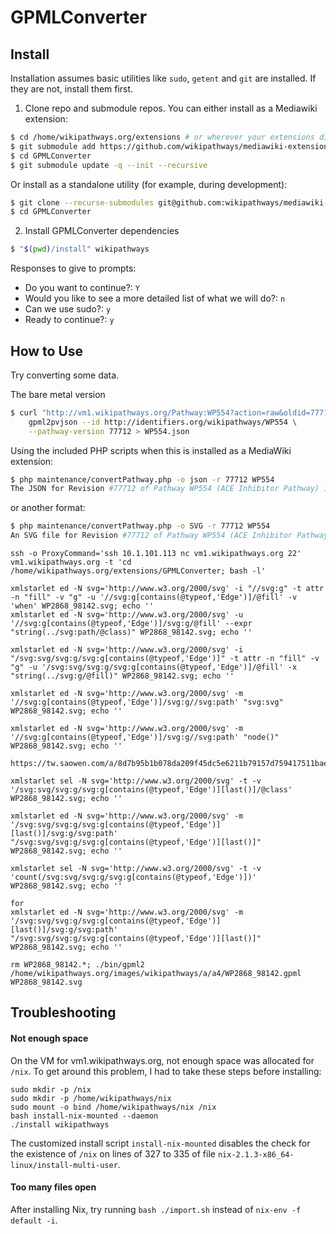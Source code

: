 # GPMLConverter

## Install

Installation assumes basic utilities like `sudo`, `getent` and `git` are installed. If they are not, install them first.

1. Clone repo and submodule repos. You can either install as a Mediawiki extension:

```sh
$ cd /home/wikipathways.org/extensions # or wherever your extensions directory is located
$ git submodule add https://github.com/wikipathways/mediawiki-extensions-WikiPathways-GPMLConverter.git GPMLConverter
$ cd GPMLConverter
$ git submodule update -q --init --recursive
```

Or install as a standalone utility (for example, during development):

```sh
$ git clone --recurse-submodules git@github.com:wikipathways/mediawiki-extensions-WikiPathways-GPMLConverter.git GPMLConverter
$ cd GPMLConverter
```

2. Install GPMLConverter dependencies

```sh
$ "$(pwd)/install" wikipathways
```

Responses to give to prompts:
* Do you want to continue?: `Y`
* Would you like to see a more detailed list of what we will do?: `n`
* Can we use sudo?: `y`
* Ready to continue?: `y`

## How to Use
Try converting some data.

The bare metal version
```sh
$ curl "http://vm1.wikipathways.org/Pathway:WP554?action=raw&oldid=77712" | \
	gpml2pvjson --id http://identifiers.org/wikipathways/WP554 \
	--pathway-version 77712 > WP554.json
```

Using the included PHP scripts when this is installed as a MediaWiki extension:
``` sh
$ php maintenance/convertPathway.php -o json -r 77712 WP554
The JSON for Revision #77712 of Pathway WP554 (ACE Inhibitor Pathway) is stored at WP554.json
```

or another format:
``` sh
$ php maintenance/convertPathway.php -o SVG -r 77712 WP554
An SVG file for Revision #77712 of Pathway WP554 (ACE Inhibitor Pathway) stored at WP554.svg
```

```
ssh -o ProxyCommand='ssh 10.1.101.113 nc vm1.wikipathways.org 22' vm1.wikipathways.org -t 'cd /home/wikipathways.org/extensions/GPMLConverter; bash -l'
```

```
xmlstarlet ed -N svg='http://www.w3.org/2000/svg' -i "//svg:g" -t attr -n "fill" -v "g" -u '//svg:g[contains(@typeof,'Edge')]/@fill' -v 'when' WP2868_98142.svg; echo ''
xmlstarlet ed -N svg='http://www.w3.org/2000/svg' -u '//svg:g[contains(@typeof,'Edge')]/svg:g/@fill' --expr "string(../svg:path/@class)" WP2868_98142.svg; echo ''

xmlstarlet ed -N svg='http://www.w3.org/2000/svg' -i "/svg:svg/svg:g/svg:g[contains(@typeof,'Edge')]" -t attr -n "fill" -v "g" -u '/svg:svg/svg:g/svg:g[contains(@typeof,'Edge')]/@fill' -x "string(../svg:g/@fill)" WP2868_98142.svg; echo ''

xmlstarlet ed -N svg='http://www.w3.org/2000/svg' -m '//svg:g[contains(@typeof,'Edge')]/svg:g//svg:path' "svg:svg" WP2868_98142.svg; echo ''

xmlstarlet ed -N svg='http://www.w3.org/2000/svg' -m '//svg:g[contains(@typeof,'Edge')]/svg:g//svg:path' "node()" WP2868_98142.svg; echo ''

https://tw.saowen.com/a/8d7b95b1b078da209f45dc5e6211b79157d759417511baeaf2bf8623599e7d91

xmlstarlet sel -N svg='http://www.w3.org/2000/svg' -t -v '/svg:svg/svg:g/svg:g[contains(@typeof,'Edge')][last()]/@class' WP2868_98142.svg; echo ''

xmlstarlet ed -N svg='http://www.w3.org/2000/svg' -m '/svg:svg/svg:g/svg:g[contains(@typeof,'Edge')][last()]/svg:g/svg:path' "/svg:svg/svg:g/svg:g[contains(@typeof,'Edge')][last()]" WP2868_98142.svg; echo ''

xmlstarlet sel -N svg='http://www.w3.org/2000/svg' -t -v 'count(/svg:svg/svg:g/svg:g[contains(@typeof,'Edge')])' WP2868_98142.svg; echo ''

for 
xmlstarlet ed -N svg='http://www.w3.org/2000/svg' -m '/svg:svg/svg:g/svg:g[contains(@typeof,'Edge')][last()]/svg:g/svg:path' "/svg:svg/svg:g/svg:g[contains(@typeof,'Edge')][last()]" WP2868_98142.svg; echo ''

rm WP2868_98142.*; ./bin/gpml2 /home/wikipathways.org/images/wikipathways/a/a4/WP2868_98142.gpml WP2868_98142.svg
```

## Troubleshooting

#### Not enough space

On the VM for vm1.wikipathways.org, not enough space was allocated for `/nix`.
To get around this problem, I had to take these steps before installing:

```
sudo mkdir -p /nix
sudo mkdir -p /home/wikipathways/nix
sudo mount -o bind /home/wikipathways/nix /nix
bash install-nix-mounted --daemon
./install wikipathways
```

The customized install script `install-nix-mounted` disables the check for the existence of
`/nix` on lines of 327 to 335 of file `nix-2.1.3-x86_64-linux/install-multi-user`.

#### Too many files open

After installing Nix, try running `bash ./import.sh` instead of `nix-env -f default -i`.
